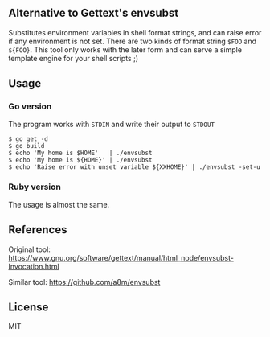 ## Alternative to Gettext's envsubst

Substitutes environment variables in shell format strings,
and can raise error if any environment is not set.
There are two kinds of format string `$FOO` and `${FOO}`.
This tool only works with the later form and can serve a simple
template engine for your shell scripts ;)

## Usage

### Go version

The program works with `STDIN` and write their output to `STDOUT`

    $ go get -d
    $ go build
    $ echo 'My home is $HOME'   | ./envsubst
    $ echo 'My home is ${HOME}' | ./envsubst
    $ echo 'Raise error with unset variable ${XXHOME}' | ./envsubst -set-u

### Ruby version

The usage is almost the same.

## References

Original tool:
  https://www.gnu.org/software/gettext/manual/html_node/envsubst-Invocation.html

Similar tool:
  https://github.com/a8m/envsubst

## License

MIT
